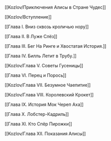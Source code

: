 [[Kozlov/Приключения Алисы в Стране Чудес]]

[[Kozlov/Вступление]]

[[Глава I. Вниз сквозь кроличью нору]]

[[Глава II. В Луже Слёз]]

[[Глава III. Бег На Ринге и Хвостатая История.]]

[[Глава IV. Билль Летит в Трубу.]]

[[Kozlov/Глава V. Советы Гусеницы]]

[[Глава VI. Перец и Порось]]

[[Kozlov/Глава VII. Безумное Чаепитие]]

[[Kozlov/Глава VIII. Королевский Крокет]]

[[Глава IX. История Мок Череп Аха]]

[[Глава X. Лобстер-Кадриль]]

[[Глава XI. Кто Спёр Пирожки]]

[[Kozlov/Глава XII. Показания Алисы]]
